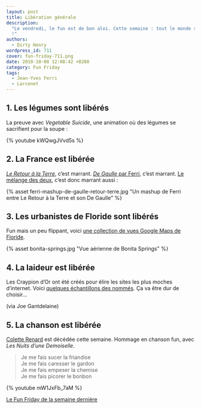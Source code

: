 ```yaml
---
layout: post
title: Libération générale
description:
  "Le vendredi, le fun est de bon aloi. Cette semaine : tout le monde se libère
  !"
authors:
  - Dirty Henry
wordpress_id: 711
cover: fun-friday-711.png
date: 2010-10-08 12:08:42 +0200
category: Fun Friday
tags:
  - Jean-Yves Ferri
  - Larcenet
---
```


## 1. Les légumes sont libérés

La preuve avec _Vegetable Suicide_, une animation où des légumes se sacrifient
pour la soupe :

{% youtube kWQwgJVvd5s %}

## 2. La France est libérée

[_Le Retour à la Terre_][1], c’est marrant. [_De Gaulle_ par Ferri][2], c’est
marrant. [Le mélange des deux][3], c’est donc marrant aussi :

{% asset ferri-mashup-de-gaulle-retour-terre.jpg "Un mashup de Ferri entre Le Retour à la Terre et son De Gaulle" %}

## 3. Les urbanistes de Floride sont libérés

Fun mais un peu flippant, voici [une collection de vues Google Maps de
Floride][4].

{% asset bonita-springs.jpg "Vue aérienne de Bonita Springs" %}

## 4. La laideur est libérée

Les Craypion d’Or ont été créés pour élire les sites les plus moches d’internet.
Voici [quelques échantillons des nommés][5]. Ça va être dur de choisir…

(via Joe Gantdelaine)

## 5. La chanson est libérée

[Colette Renard][6] est décédée cette semaine. Hommage en chanson fun, avec _Les
Nuits d’une Demoiselle_.

> Je me fais sucer la friandise  
> Je me fais caresser le gardon  
> Je me fais empeser la chemise  
> Je me fais picorer le bonbon

{% youtube mW1JxFb_7aM %}

[Le Fun Friday de la semaine dernière][i708]

[i708]:
  https://www.deadrooster.org/le-sudoku-killer-deteste-les-moustaches-chiantes/
[1]: https://fr.wikipedia.org/wiki/Le_Retour_%C3%A0_la_terre
[2]: https://www.amazon.fr/Gaulle-à-plage-Jean-Yves-Ferri/dp/2205059661
[3]:
  https://web.archive.org/web/20101001103155/http://www.manularcenet.com/blog/articles/4016/piratage
[4]:
  https://archive.boston.com/bigpicture/2010/09/human_landscapes_in_sw_florida.html
[5]:
  https://web.archive.org/web/20101006191055/http://lescraypiondor.com/les-categories/
[6]: https://fr.wikipedia.org/wiki/Colette_Renard
